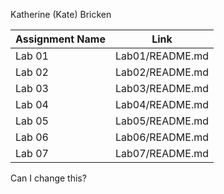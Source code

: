 Katherine (Kate) Bricken

|Assignment Name | Link | 
|----------------|------|
|Lab 01|Lab01/README.md|
|Lab 02|Lab02/README.md|
|Lab 03|Lab03/README.md|
|Lab 04|Lab04/README.md|
|Lab 05|Lab05/README.md|
|Lab 06|Lab06/README.md|
|Lab 07|Lab07/README.md|

Can I change this?